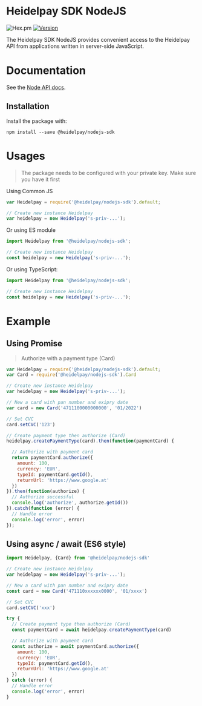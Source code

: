 # Heidelpay SDK NodeJS

![Hex.pm](https://img.shields.io/hexpm/l/plug.svg)
[![Version](https://img.shields.io/npm/v/heidelpay-sdk.svg)](https://www.npmjs.com/package/@heidelpay/nodejs-sdk)

The Heidelpay SDK NodeJS provides convenient access to the Heidelpay API from
applications written in server-side JavaScript.

# **Documentation**

See the [Node API docs](https://docs.heidelpay.com/v1.0/docs/nodejs-sdk).

## Installation

Install the package with:

    npm install --save @heidelpay/nodejs-sdk

# **Usages**

> The package needs to be configured with your private key. Make sure you have it first

Using Common JS
``` js
var Heidelpay = require('@heidelpay/nodejs-sdk').default;

// Create new instance Heidelpay
var heidelpay = new Heidelpay('s-priv-...');
```

Or using ES module

``` js
import Heidelpay from '@heidelpay/nodejs-sdk';

// Create new instance Heidelpay
const heidelpay = new Heidelpay('s-priv-...');
```

Or using TypeScript:

``` ts
import Heidelpay from '@heidelpay/nodejs-sdk';

// Create new instance Heidelpay
const heidelpay = new Heidelpay('s-priv-...');
```

# **Example**
## Using Promise
> Authorize with a payment type (Card)
```js
var Heidelpay = require('@heidelpay/nodejs-sdk').default;
var Card = require('@heidelpay/nodejs-sdk').Card

// Create new instance Heidelpay
var heidelpay = new Heidelpay('s-priv-...');

// New a card with pan number and exipry date
var card = new Card('4711100000000000', '01/2022')

// Set CVC
card.setCVC('123')

// Create payment type then authorize (Card)
heidelpay.createPaymentType(card).then(function(paymentCard) {    

  // Authorize with payment card
  return paymentCard.authorize({
    amount: 100,
    currency: 'EUR',
    typeId: paymentCard.getId(),
    returnUrl: 'https://www.google.at'
  })
}).then(function(authorize) {
  // Authorize successful
  console.log('authorize', authorize.getId())
}).catch(function (error) {
  // Handle error
  console.log('error', error)
});
```

## Using async / await (ES6 style)
```js
import Heidelpay, {Card} from '@heidelpay/nodejs-sdk'

// Create new instance Heidelpay
var heidelpay = new Heidelpay('s-priv-...');

// New a card with pan number and exipry date
const card = new Card('471110xxxxxx0000', '01/xxxx')

// Set CVC
card.setCVC('xxx')

try {
  // Create payment type then authorize (Card)
  const paymentCard = await heidelpay.createPaymentType(card)

  // Authorize with payment card
  const authorize = await paymentCard.authorize({
    amount: 100,
    currency: 'EUR',
    typeId: paymentCard.getId(),
    returnUrl: 'https://www.google.at'
  })
} catch (error) {
  // Handle error
  console.log('error', error)
}
```